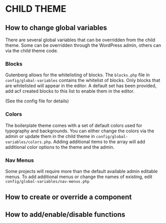 # CHILD THEME

## How to change global variables
There are several global variables that can be overridden from the child theme.  Some can be overridden through the WordPress admin, others can via the child theme code. 

### Blocks
Gutenberg allows for the whitelisting of blocks.  The `blocks.php` file in `config/global-variables` contains the whitelist of blocks. 
Only blocks that are whitelisted will appear in the editor.  A default set has been provided, add acf created blocks to this list to enable them in the editor.

(See the config file for details)

### Colors
The boilerplate theme comes with a set of default colors used for typography and backgrounds. You can either change the colors via the admin or update them in the child theme in `config/global-variables/colors.php`.  Adding additional items to the array will add additional color options to the theme and the admin.

### Nav Menus
Some projects will require more than the default available admin editable menus. To add additional menus or change the names of existing, edit `config/global-variables/nav-menus.php`

## How to create or override a component
## How to add/enable/disable functions